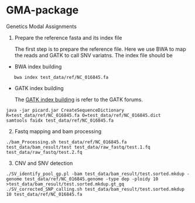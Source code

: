 # GMA-package

Genetics Modal Assignments

1. Prepare the reference fasta and its index file

   The first step is to prepare the reference file. Here we use BWA to map the reads and GATK to call SNV variatns. The index file should be 

+ BWA index building

```{sh}
   bwa index test_data/ref/NC_016845.fa
```

+ GATK index building

   The [GATK index building](https://gatkforums.broadinstitute.org/gatk/discussion/1601/how-can-i-prepare-a-fasta-file-to-use-as-reference) is refer to the GATK forums.
   
```{sh}
java -jar picard.jar CreateSequenceDictionary R=test_data/ref/NC_016845.fa O=test_data/ref/NC_016845.dict 
samtools faidx test_data/ref/NC_016845.fa
```

2. Fastq mapping and bam processing

```{sh}
./bam_Processing.sh test_data/ref/NC_016845.fa test_data/bam_result/test test_data/raw_fastq/test.1.fq test_data/raw_fastq/test.2.fq
```

3. CNV and SNV detection

```{sh}
./SV_identify_pool_gp.pl -bam test_data/bam_result/test.sorted.mkdup -genome test_data/ref/NC_016845.genome -type dep -ploidy 10 >test_data/bam_result/test.sorted.mkdup.gt_gq
./SV_corrected_SNP_calling.sh test_data/bam_result/test.sorted.mkdup 10 test_data/ref/NC_016845.fa
```
